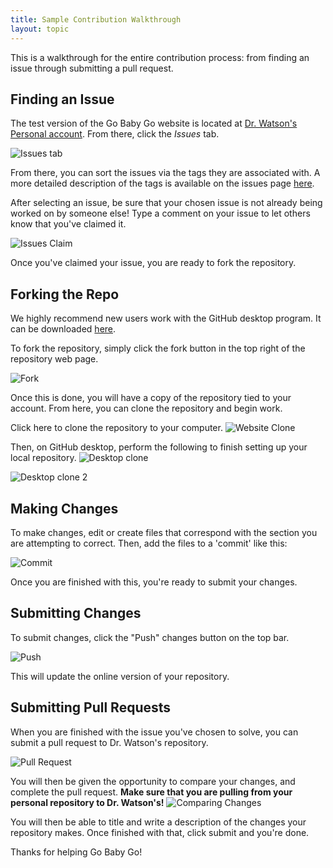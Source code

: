 ```yaml
---
title: Sample Contribution Walkthrough 
layout: topic
---
```


This is a walkthrough for the entire contribution process: from finding an issue through submitting a pull request.

## Finding an Issue

The test version of the Go Baby Go website is located at [Dr. Watson's Personal account](https://github.com/rbwatson/GoBabyGo). From there, click the _Issues_ tab. 

![Issues tab]({{site.baseurl}}/docs/assets/images/issues-tab.png)

From there, you can sort the issues via the tags they are associated with. A more detailed description of the tags is available on the issues page [here]({{site.baseurl}}/pages/docs-contribution/gbg-issues.html).

After selecting an issue, be sure that your chosen issue is not already being worked on by someone else! Type a comment on your issue to let others know that you've claimed it.

![Issues Claim]({{site.baseurl}}/docs/assets/images/issues-claim.png)

Once you've claimed your issue, you are ready to fork the repository.

## Forking the Repo

We highly recommend new users work with the GitHub desktop program. It can be downloaded [here](https://desktop.github.com/).

To fork the repository, simply click the fork button in the top right of the repository web page.

![Fork]({{site.baseurl}}/docs/assets/images/fork-button.PNG)

Once this is done, you will have a copy of the repository tied to your account. From here, you can clone the repository and begin work.

Click here to clone the repository to your computer.
![Website Clone]({{site.baseurl}}/docs/assets/images/clone-button.PNG)

Then, on GitHub desktop, perform the following to finish setting up your local repository.
![Desktop clone]({{site.baseurl}}/docs/assets/images/gh-desktop-clone.PNG)

![Desktop clone 2]({{site.baseurl}}/docs/assets/images/gh-desktop-clone-url.PNG)

## Making Changes

To make changes, edit or create files that correspond with the section you are attempting to correct. Then, add the files to a 'commit' like this:

![Commit]({{site.baseurl}}/docs/assets/images/gh-desktop-commit.PNG)

Once you are finished with this, you're ready to submit your changes. 

## Submitting Changes

To submit changes, click the "Push" changes button on the top bar.

![Push]({{site.baseurll}}/docs/assets/images/gh-desktop-push.PNG)

This will update the online version of your repository.

## Submitting Pull Requests  

When you are finished with the issue you've chosen to solve, you can submit a pull request to Dr. Watson's repository.

![Pull Request]({{site.baseurl}}/docs/assets/images/fork-button.PNG)

You will then be given the opportunity to compare your changes, and complete the pull request.
**Make sure that you are pulling from your personal repository to Dr. Watson's!**
![Comparing Changes]({{site.baseurl}}/docs/assets/images/comparing-changes.PNG)

You will then be able to title and write a description of the changes your repository makes. Once finished with that, click submit and you're done.

Thanks for helping Go Baby Go!

